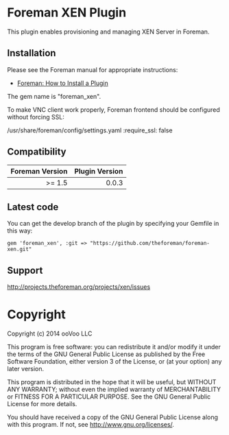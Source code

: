# Foreman XEN Plugin

This plugin enables provisioning and managing XEN Server in Foreman.

## Installation

Please see the Foreman manual for appropriate instructions:

* [Foreman: How to Install a Plugin](http://theforeman.org/manuals/latest/index.html#6.1InstallaPlugin)

The gem name is "foreman_xen".

To make VNC client work properly, Foreman frontend should be configured without forcing SSL:

/usr/share/foreman/config/settings.yaml
:require_ssl: false

## Compatibility

| Foreman Version | Plugin Version |
| ---------------:| --------------:|
| >=  1.5         | 0.0.3          |

## Latest code

You can get the develop branch of the plugin by specifying your Gemfile in this way:

    gem 'foreman_xen', :git => "https://github.com/theforeman/foreman-xen.git"

## Support

http://projects.theforeman.org/projects/xen/issues

# Copyright

Copyright (c) 2014 ooVoo LLC

This program is free software: you can redistribute it and/or modify
it under the terms of the GNU General Public License as published by
the Free Software Foundation, either version 3 of the License, or
(at your option) any later version.

This program is distributed in the hope that it will be useful,
but WITHOUT ANY WARRANTY; without even the implied warranty of
MERCHANTABILITY or FITNESS FOR A PARTICULAR PURPOSE.  See the
GNU General Public License for more details.

You should have received a copy of the GNU General Public License
along with this program.  If not, see <http://www.gnu.org/licenses/>.
